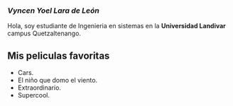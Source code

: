 ### *Vyncen Yoel Lara de León*
 Hola, soy estudiante de Ingenieria en sistemas en la **Universidad Landivar** campus Quetzaltenango.

## Mis peliculas favoritas
+ Cars.
+ El niño que domo el viento.
+ Extraordinario.
+ Supercool.

